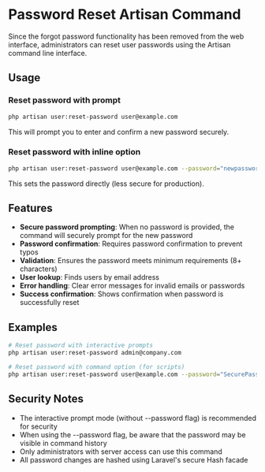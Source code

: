 # Password Reset Artisan Command

Since the forgot password functionality has been removed from the web interface, administrators can reset user passwords using the Artisan command line interface.

## Usage

### Reset password with prompt
```bash
php artisan user:reset-password user@example.com
```
This will prompt you to enter and confirm a new password securely.

### Reset password with inline option
```bash
php artisan user:reset-password user@example.com --password="newpassword123"
```
This sets the password directly (less secure for production).

## Features

- **Secure password prompting**: When no password is provided, the command will securely prompt for the new password
- **Password confirmation**: Requires password confirmation to prevent typos
- **Validation**: Ensures the password meets minimum requirements (8+ characters)
- **User lookup**: Finds users by email address
- **Error handling**: Clear error messages for invalid emails or passwords
- **Success confirmation**: Shows confirmation when password is successfully reset

## Examples

```bash
# Reset password with interactive prompts
php artisan user:reset-password admin@company.com

# Reset password with command option (for scripts)
php artisan user:reset-password user@example.com --password="SecurePassword123"
```

## Security Notes

- The interactive prompt mode (without --password flag) is recommended for security
- When using the --password flag, be aware that the password may be visible in command history
- Only administrators with server access can use this command
- All password changes are hashed using Laravel's secure Hash facade